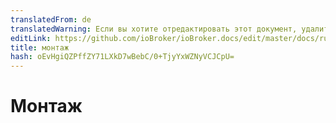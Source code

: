 ```yaml
---
translatedFrom: de
translatedWarning: Если вы хотите отредактировать этот документ, удалите поле «translationFrom», в противном случае этот документ будет снова автоматически переведен
editLink: https://github.com/ioBroker/ioBroker.docs/edit/master/docs/ru/faq/_020_installation/README.md
title: монтаж
hash: oEvHgiQZPffZY71LXkD7wBebC/0+TjyYxWZNyVCJCpU=
---
```

# Монтаж